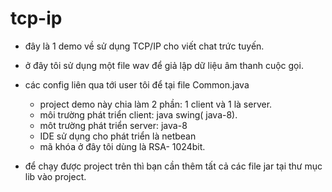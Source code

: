 # tcp-ip 

- đây là 1 demo về sử dụng TCP/IP cho viết chat trức tuyến.
- ở đây tôi sử dụng một file wav để giả lập dữ liệu âm thanh cuộc gọi.
- các config liên qua tới user tôi để tại file Common.java

  - project demo này chia làm 2 phần: 1 client và 1 là server.
  - môi trường phát triển client: java swing( java-8).
  - môt trường phát triển server: java-8
  - IDE sử dụng cho phát triển là netbean
  - mã khóa ở đây tôi dùng là RSA- 1024bit.

- để chạy được project trên thì bạn cần thêm tất cả các file jar tại thư mục lib vào project.
